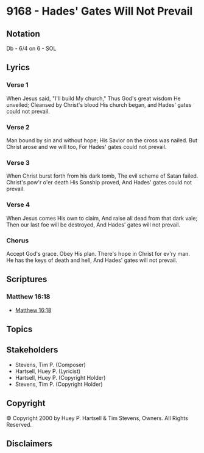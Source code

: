 # 9168 - Hades' Gates Will Not Prevail

## Notation

Db - 6/4 on 6 - SOL

## Lyrics

### Verse 1

When Jesus said, "I'll build My church," Thus God's great wisdom He unveiled; Cleansed by Christ's blood His church began, and Hades' gates could not prevail.

### Verse 2

Man bound by sin and without hope; His Savior on the cross was nailed. But Christ arose and we will too, For Hades' gates could not prevail.

### Verse 3

When Christ burst forth from his dark tomb, The evil scheme of Satan failed. Christ's pow'r o'er death His Sonship proved, And Hades' gates could not prevail.

### Verse 4

When Jesus comes His own to claim, And raise all dead from that dark vale; Then our last foe will be destroyed, And Hades' gates will not prevail.

### Chorus

Accept God's grace. Obey His plan. There's hope in Christ for ev'ry man. He has the keys of death and hell, And Hades' gates will not prevail.


## Scriptures

### Matthew 16:18

- [Matthew 16:18](https://www.biblegateway.com/passage/?search=Matthew%2016%3A18)


## Topics


## Stakeholders

- Stevens, Tim P. (Composer)
- Hartsell, Huey P. (Lyricist)
- Hartsell, Huey P. (Copyright Holder)
- Stevens, Tim P. (Copyright Holder)

## Copyright

© Copyright 2000 by Huey P. Hartsell & Tim Stevens, Owners. All Rights Reserved.


## Disclaimers


